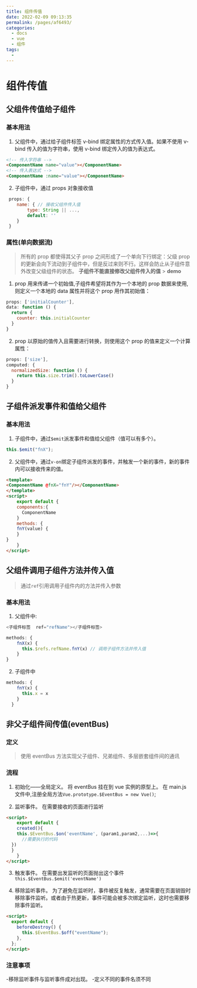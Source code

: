 ```yaml
---
title: 组件传值
date: 2022-02-09 09:13:35
permalink: /pages/af6493/
categories:
  - docs
  - vue
  - 组件
tags:
  - 
---
```

# 组件传值

## 父组件传值给子组件

### 基本用法

1. 父组件中，通过给子组件标签 v-bind 绑定属性的方式传入值。如果不使用 v-bind 传入的值为字符串，使用 v-bind 绑定传入的值为表达式。

```html
<!-- 传入字符串 -->
<ComponentName name="value"></ComponentName>
<!-- 传入表达式 -->
<ComponentName :name="value"></ComponentName>
```

2. 子组件中，通过 props 对象接收值

```js
 props: {
    name: { // 接收父组件传入值
        type: String || ...,
        default: ''
    }
 }
```

### 属性(单向数据流)

> 所有的 prop 都使得其父子 prop 之间形成了一个单向下行绑定：父级 prop 的更新会向下流动到子组件中，但是反过来则不行。这样会防止从子组件意外改变父级组件的状态。
> **子组件不能直接修改父组件传入的值** > **demo**

1. prop 用来传递一个初始值,子组件希望将其作为一个本地的 prop 数据来使用,则定义一个本地的 data 属性并将这个 prop 用作其初始值：

```js
props: ['initialCounter'],
data: function () {
  return {
    counter: this.initialCounter
  }
}
```

2. prop 以原始的值传入且需要进行转换，则使用这个 prop 的值来定义一个计算属性：

```js
props: ['size'],
computed: {
  normalizedSize: function () {
    return this.size.trim().toLowerCase()
  }
}
```

## 子组件派发事件和值给父组件

### 基本用法

1. 子组件中，通过`$emit`派发事件和值给父组件（值可以有多个）。

```js
this.$emit("fnX");
```

2. 父组件中，通过`v-on`绑定子组件派发的事件，并触发一个新的事件，新的事件内可以接收传来的值。

```html
<template>
<ComponentName @fnX="fnY"/></ComponentName>
</template>
<script>
    export default {
    components:{
      ComponentName
    }
    methods: {
	fnY(value) {
	}
}
    }
</script>
```

## 父组件调用子组件方法并传入值

> 通过`ref`引用调用子组件内的方法并传入参数

### 基本用法

1. 父组件中:

```js
<子组件标签  ref="refName"></子组件标签>

methods: {
    fnX(x) {
      this.$refs.refName.fnY(x) // 调用子组件方法并传入值
    }
}
```

2. 子组件中

```js
methods: {
    fnY(x) {
      this.x = x
    }
  }

```

## 非父子组件间传值(eventBus)

### 定义

> 使用 eventBus 方法实现父子组件、兄弟组件、多层嵌套组件间的通讯

### 流程

1. 初始化——全局定义。
   将 eventBus 挂在到 vue 实例的原型上。
   在 main.js 文件中,注册全局方法`Vue.prototype.$EventBus = new Vue()`;

2. 监听事件。
   在需要接收的页面进行监听

```html
<script>
    export default {
    created(){
    this.$EventBus.$on('eventName', (param1,param2,...)=>{
      //需要执行的代码
  })
  }
    }
</script>
```

3. 触发事件。
   在需要出发监听的页面抛出这个事件
   `this.$EventBus.$emit('eventName')`

4. 移除监听事件。
   为了避免在监听时，事件被反复触发，通常需要在页面销毁时移除事件监听。或者由于热更新，事件可能会被多次绑定监听，这时也需要移除事件监听。

```html
<script>
  export default {
    beforeDestroy() {
      this.$EventBus.$off("eventName");
    },
  };
</script>
```

### 注意事项

-移除监听事件与监听事件成对出现。
-定义不同的事件名须不同
